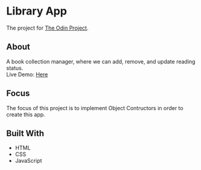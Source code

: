 # Library App
The project for [The Odin Project]('https://www.theodinproject.com/dashboard').

## About
A book collection manager, where we can add, remove, and update reading status.\
Live Demo: [Here]('#')

## Focus
The focus of this project is to implement Object Contructors in order to create this app.

## Built With
* HTML
* CSS
* JavaScript

